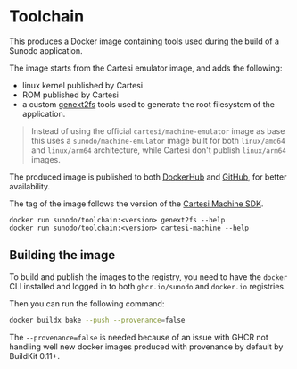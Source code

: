 # Toolchain

This produces a Docker image containing tools used during the build of a Sunodo application.

The image starts from the Cartesi emulator image, and adds the following:

-   linux kernel published by Cartesi
-   ROM published by Cartesi
-   a custom [genext2fs](https://github.com/cartesi/genext2fs/tree/next) tools used to generate the root filesystem of the application.

> Instead of using the official `cartesi/machine-emulator` image as base this uses a `sunodo/machine-emulator` image built for both `linux/amd64` and `linux/arm64` architecture, while Cartesi don't publish `linux/arm64` images.

The produced image is published to both [DockerHub](https://hub.docker.com/repository/docker/sunodo/toolchain/general) and [GitHub](https://github.com/orgs/sunodo/packages/container/package/toolchain), for better availability.

The tag of the image follows the version of the [Cartesi Machine SDK](https://github.com/cartesi/machine-emulator-sdk/tags).

```shell
docker run sunodo/toolchain:<version> genext2fs --help
docker run sunodo/toolchain:<version> cartesi-machine --help
```

## Building the image

To build and publish the images to the registry, you need to have the `docker` CLI installed and logged in to both `ghcr.io/sunodo` and `docker.io` registries.

Then you can run the following command:

```bash
docker buildx bake --push --provenance=false
```

The `--provenance=false` is needed because of an issue with GHCR not handling well new docker images produced with provenance by default by BuildKit 0.11+.
